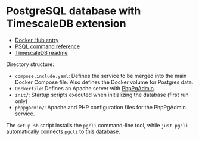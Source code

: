 # PostgreSQL database with TimescaleDB extension

- [Docker Hub entry](https://hub.docker.com/r/timescale/timescaledb)
- [PSQL command reference](https://www.postgresql.org/docs/current/sql-commands.html)
- [TimescaleDB readme](https://github.com/timescale/timescaledb/blob/main/README.md)

Directory structure:
- `compose.include.yaml`: Defines the service to be merged into the main Docker Compose file. Also defines the Docker volume for Postgres data.
- `Dockerfile`: Defines an Apache server with [PhpPgAdmin](https://github.com/phppgadmin/phppgadmin).
- `init/`: Startup scripts executed when initializing the database (first run only)
- `phppgadmin/`: Apache and PHP configuration files for the PhpPgAdmin service.


The `setup.sh` script installs the `pgcli` command-line tool, while `just pgcli` automatically connects `pgcli` to this database.
